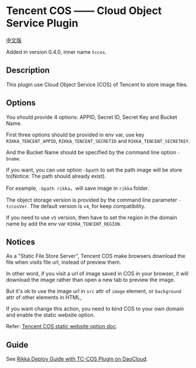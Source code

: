 # Tencent COS —— Cloud Object Service Plugin

[中文版][version-zh]

Added in version 0.4.0, inner name `tccos`.

## Description

This plugin use Cloud Object Service (COS) of Tencent to store image files.

## Options

You should provide 4 options: APPID, Secret ID, Secret Key and Bucket Name.

First three options should be provided in env var, use key `RIKKA_TENCENT_APPID`, `RIKKA_TENCENT_SECRETID` and `RIKKA_TENCENT_SECRETKEY`.

And the Bucket Name should be specified by the command line option `-bname`.

If you want, you can use option `-bpath` to set the path image will be store to(Notice: The path should already exist).

For example, `-bpath rikka`，will save image in `rikka` folder.

The object storage version is provided by the command line parameter `-tccosVer`. The default version is `v4`, for keep compatibility.

If you need to use `v5` version, then have to set the region in the domain name by add the env var `RIKKA_TENCENT_REGION`.

## Notices

As a "Static File Store Server", Tencent COS make browsers download the file when visits file url, instead of preview them.

In other word, if you visit a url of image saved in COS in your browser, it will download the image rather than open a new tab to preview the image. 

But it's ok to use the image url in `src` attr of `image` element, or `background` attr of other elements in HTML, 

If you want change this action, you need to bind COS to your own domain and enable the static website option.

Refer: [Tencent COS static website option doc][tencent-cos-static-website-doc].

## Guide

See [Rikka Deploy Guide with TC-COS Plugin on DaoCloud][tccos-plugin-guide].

[version-zh]: https://github.com/7sDream/rikka/blob/master/plugins/tencent/cos/README.zh.md
[tencent-cos-static-website-doc]: https://www.qcloud.com/doc/product/227/%E9%85%8D%E7%BD%AE%E8%AF%A6%E6%83%85#5-静态网站
[tccos-plugin-guide]: https://github.com/7sDream/rikka/wiki/%E4%BD%BF%E7%94%A8%E8%85%BE%E8%AE%AF-COS-%E6%8F%92%E4%BB%B6
